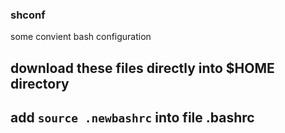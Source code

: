 ### shconf
some convient bash configuration

## download these files directly into $HOME directory
## add  `source .newbashrc` into file .bashrc 
